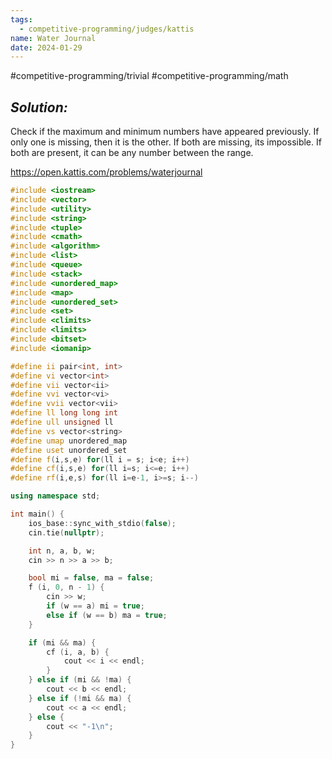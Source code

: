 ```yaml
---
tags:
  - competitive-programming/judges/kattis
name: Water Journal
date: 2024-01-29
---
```

#competitive-programming/trivial
#competitive-programming/math
## _Solution:_
Check if the maximum and minimum numbers have appeared previously. If only one is missing, then it is the other. If both are missing, its impossible. If both are present, it can be any number between the range.

https://open.kattis.com/problems/waterjournal
```cpp
#include <iostream>
#include <vector>
#include <utility>
#include <string>
#include <tuple>
#include <cmath>
#include <algorithm>
#include <list>
#include <queue>
#include <stack>
#include <unordered_map>
#include <map>
#include <unordered_set>
#include <set>
#include <climits>
#include <limits>
#include <bitset>
#include <iomanip>

#define ii pair<int, int>
#define vi vector<int>
#define vii vector<ii>
#define vvi vector<vi>
#define vvii vector<vii>
#define ll long long int
#define ull unsigned ll
#define vs vector<string>
#define umap unordered_map
#define uset unordered_set
#define f(i,s,e) for(ll i = s; i<e; i++)
#define cf(i,s,e) for(ll i=s; i<=e; i++)
#define rf(i,e,s) for(ll i=e-1, i>=s; i--)

using namespace std;

int main() {
    ios_base::sync_with_stdio(false);
    cin.tie(nullptr);

    int n, a, b, w;
    cin >> n >> a >> b;

    bool mi = false, ma = false;
    f (i, 0, n - 1) {
        cin >> w;
        if (w == a) mi = true;
        else if (w == b) ma = true;
    }

    if (mi && ma) {
        cf (i, a, b) {
            cout << i << endl;
        }
    } else if (mi && !ma) {
        cout << b << endl;
    } else if (!mi && ma) {
        cout << a << endl;
    } else {
        cout << "-1\n";
    }
}
```